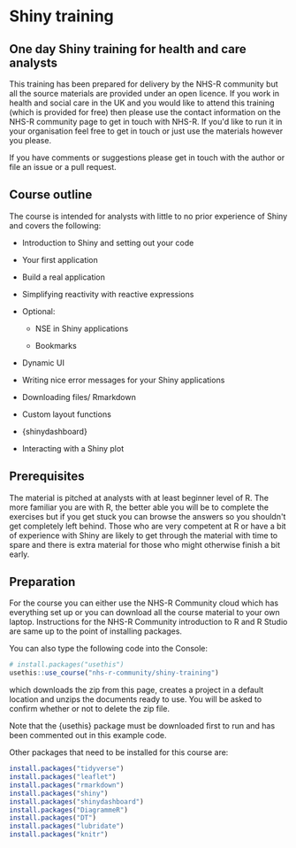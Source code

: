 # Shiny training

## One day Shiny training for health and care analysts

This training has been prepared for delivery by the NHS-R community but all the source materials are provided under an open licence. If you work in health and social care in the UK and you would like to attend this training (which is provided for free) then please use the contact information on the NHS-R community page to get in touch with NHS-R. If you'd like to run it in your organisation feel free to get in touch or just use the materials however you please.

If you have comments or suggestions please get in touch with the author or file an issue or a pull request.

## Course outline

The course is intended for analysts with little to no prior experience of Shiny and covers the following:

-   Introduction to Shiny and setting out your code

-   Your first application

-   Build a real application

-   Simplifying reactivity with reactive expressions

-   Optional:

    -   NSE in Shiny applications

    -   Bookmarks

-   Dynamic UI

-   Writing nice error messages for your Shiny applications

-   Downloading files/ Rmarkdown

-   Custom layout functions

-   {shinydashboard}

-   Interacting with a Shiny plot


## Prerequisites

The material is pitched at analysts with at least beginner level of R. The more familiar you are with R, the better able you will be to complete the exercises but if you get stuck you can browse the answers so you shouldn't get completely left behind. Those who are very competent at R or have a bit of experience with Shiny are likely to get through the material with time to spare and there is extra material for those who might otherwise finish a bit early.

## Preparation

For the course you can either use the NHS-R Community cloud which has everything set up or you can download all the course material to your own laptop. Instructions for the NHS-R Community introduction to R and R Studio are same up to the point of installing packages.

You can also type the following code into the Console:

``` r
# install.packages("usethis")
usethis::use_course("nhs-r-community/shiny-training")
```
which downloads the zip from this page, creates a project in a default location and unzips the documents ready to use. You will be asked to confirm whether or not to delete the zip file.

Note that the {usethis} package must be downloaded first to run and has been commented out in this example code.

Other packages that need to be installed for this course are:

``` r
install.packages("tidyverse")
install.packages("leaflet")
install.packages("rmarkdown")
install.packages("shiny")
install.packages("shinydashboard")
install.packages("DiagrammeR")
install.packages("DT")
install.packages("lubridate")
install.packages("knitr")
```
